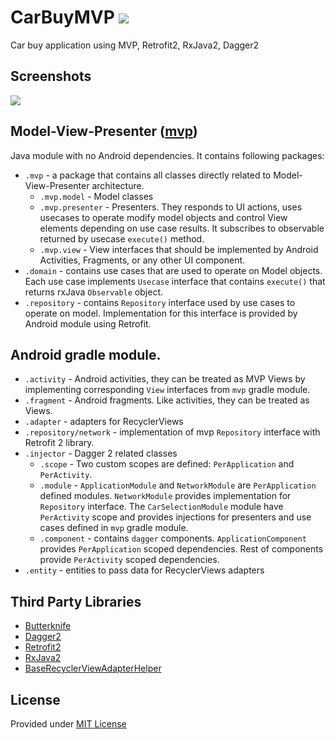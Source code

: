 # CarBuyMVP ![](http://i.imgur.com/AEBXz2F.png)
Car buy application using MVP, Retrofit2, RxJava2, Dagger2

## Screenshots
![](http://i.imgur.com/XbplWwI.png)

## Model-View-Presenter ([mvp](https://github.com/subramanyamgv/CarBuyMVP/tree/master/mvp))
Java module with no Android dependencies. It contains following packages:

- `.mvp` - a package that contains all classes directly related to Model-View-Presenter architecture. 
	- `.mvp.model` - Model classes
	- `.mvp.presenter` - Presenters. They responds to UI actions,  uses usecases to operate modify model objects and control View elements depending on use case results. It subscribes to observable returned by usecase `execute()` method.
	- `.mvp.view` - View interfaces that should be implemented by Android Activities, Fragments, or any other UI component.
- `.domain` - contains use cases that are used to operate on Model objects. Each use case implements `Usecase` interface that contains `execute()` that returns rxJava `Observable` object. 
- `.repository` - contains `Repository` interface used by use cases to operate on model. Implementation for this interface is provided by Android module using Retrofit.

## Android gradle module.

- `.activity` - Android activities, they can be treated as MVP Views by implementing corresponding `View` interfaces from `mvp` gradle module.
- `.fragment` - Android fragments. Like activities, they can be treated as Views.
- `.adapter` - adapters for RecyclerViews
- `.repository/network` - implementation of mvp `Repository` interface with Retrofit 2 library.
- `.injector` - Dagger 2 related classes
	- `.scope` - Two custom scopes are defined: `PerApplication` and `PerActivity`.
	- `.module` - `ApplicationModule` and `NetworkModule` are `PerApplication` defined modules. `NetworkModule` provides implementation for `Repository` interface. The `CarSelectionModule` module have `PerActivity` scope and provides injections for presenters and use cases defined in `mvp` gradle module.
	- `.component` - contains `dagger` components. `ApplicationComponent` provides `PerApplication` scoped dependencies. Rest of components provide `PerActivity` scoped dependencies.
- `.entity` - entities to pass data for RecyclerViews adapters

## Third Party Libraries
* [Butterknife](https://github.com/JakeWharton/butterknife)
* [Dagger2](https://github.com/square/dagger)
* [Retrofit2](https://github.com/square/retrofit)
* [RxJava2](https://github.com/ReactiveX/RxJava)
* [BaseRecyclerViewAdapterHelper](https://github.com/CymChad/BaseRecyclerViewAdapterHelper)

## License
Provided under [MIT License](LICENSE)

